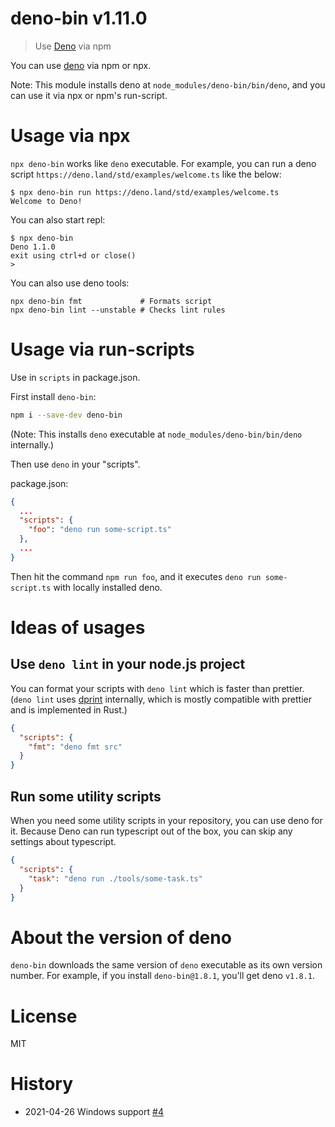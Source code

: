 # deno-bin v1.11.0

> Use [Deno][] via npm

You can use [deno][] via npm or npx.

Note: This module installs deno at `node_modules/deno-bin/bin/deno`, and you can use it via npx or npm's run-script.

# Usage via npx

`npx deno-bin` works like `deno` executable. For example, you can run a deno script `https://deno.land/std/examples/welcome.ts` like the below:

```shellsession
$ npx deno-bin run https://deno.land/std/examples/welcome.ts
Welcome to Deno!
```

You can also start repl:

```shellsession
$ npx deno-bin
Deno 1.1.0
exit using ctrl+d or close()
>
```

You can also use deno tools:
```
npx deno-bin fmt             # Formats script
npx deno-bin lint --unstable # Checks lint rules
```

# Usage via run-scripts

Use in `scripts` in package.json.

First install `deno-bin`:

```sh
npm i --save-dev deno-bin
```

(Note: This installs `deno` executable at `node_modules/deno-bin/bin/deno` internally.)

Then use `deno` in your "scripts".

package.json:

```json
{
  ...
  "scripts": {
    "foo": "deno run some-script.ts"
  },
  ...
}
```

Then hit the command `npm run foo`, and it executes `deno run some-script.ts` with locally installed deno.

# Ideas of usages

## Use `deno lint` in your node.js project

You can format your scripts with `deno lint` which is faster than prettier. (`deno lint` uses [dprint][] internally, which is mostly compatible with prettier and is implemented in Rust.)

```json
{
  "scripts": {
    "fmt": "deno fmt src"
  }
}
```

## Run some utility scripts

When you need some utility scripts in your repository, you can use deno for it. Because Deno can run typescript out of the box, you can skip any settings about typescript.

```json
{
  "scripts": {
    "task": "deno run ./tools/some-task.ts"
  }
}
```

# About the version of deno

`deno-bin` downloads the same version of `deno` executable as its own version number. For example, if you install `deno-bin@1.8.1`, you'll get deno `v1.8.1`.

# License

MIT

# History

- 2021-04-26 Windows support [#4](https://github.com/kt3k/deno-bin/pull/4)

[deno]: https://deno.land
[dprint]: https://dprint.dev/

